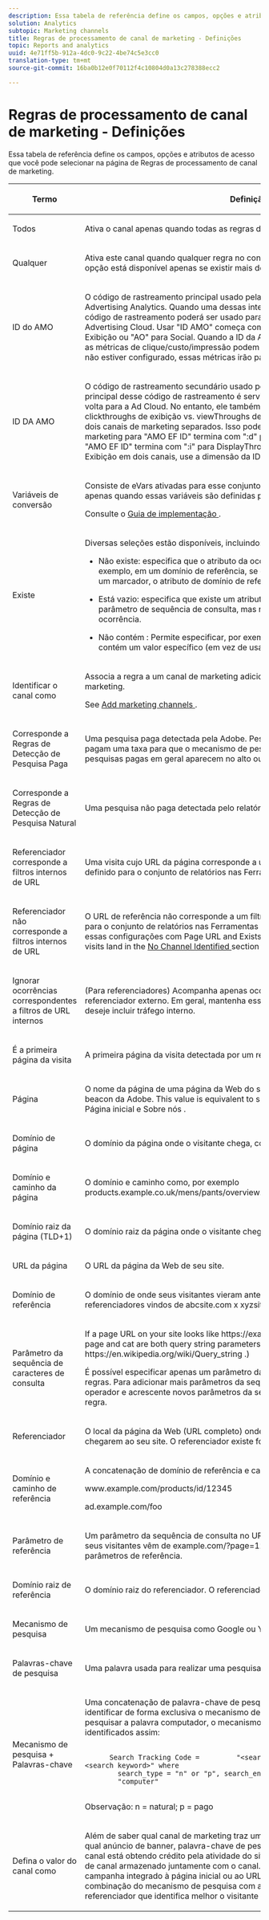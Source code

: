 ```yaml
---
description: Essa tabela de referência define os campos, opções e atributos de acesso que você pode selecionar na página de Regras de processamento de canal de marketing.
solution: Analytics
subtopic: Marketing channels
title: Regras de processamento de canal de marketing - Definições
topic: Reports and analytics
uuid: 4e71ff5b-912a-4dc0-9c22-4be74c5e3cc0
translation-type: tm+mt
source-git-commit: 16ba0b12e0f70112f4c10804d0a13c278388ecc2

---
```



# Regras de processamento de canal de marketing - Definições

Essa tabela de referência define os campos, opções e atributos de acesso que você pode selecionar na página de Regras de processamento de canal de marketing.

<table id="table_C18A0F1C9E214EB585A29801BA2400F8"> 
 <thead> 
  <tr> 
   <th colname="col1" class="entry"> <p>Termo </p> </th> 
   <th colname="col2" class="entry"> <p>Definição </p> </th> 
  </tr> 
 </thead>
 <tbody> 
  <tr> 
   <td colname="col1"> <p>Todos </p> </td> 
   <td colname="col2"> <p>Ativa o canal apenas quando todas as regras da regra enumerada são verdadeiras. </p> </td> 
  </tr> 
  <tr> 
   <td colname="col1"> <p>Qualquer </p> </td> 
   <td colname="col2"> <p>Ativa este canal quando qualquer regra no conjunto de regras é verdadeira. Essa opção está disponível apenas se existir mais de uma regra na regra enumerada. </p> </td> 
  </tr>
  <tr> 
   <td colname="col1"> <p>ID do AMO </p> </td> 
   <td colname="col2"> <p>O código de rastreamento principal usado pelas integrações da Advertising Cloud e do Advertising Analytics. Quando uma dessas integrações estiver ativada, o prefixo do código de rastreamento poderá ser usado para identificar canais específicos da Advertising Cloud. Usar "ID AMO" começa com "AL" para Pesquisa, "AC" para Exibição ou "AO" para Social. Quando a ID da AMO é usada em canais de marketing, as métricas de clique/custo/impressão podem ser atribuídas ao canal correto (quando não estiver configurado, essas métricas irão para Direto ou Nenhum). </p> </td> 
  </tr> 
  <tr> 
   <td colname="col1"> <p>ID DA AMO </p> </td> 
   <td colname="col2"> <p>O código de rastreamento secundário usado pela Advertising Cloud. O objetivo principal desse código de rastreamento é servir como a chave para enviar dados de volta para a Ad Cloud. No entanto, ele também pode ser usado para identificar clickthroughs de exibição vs. viewThroughs de exibição se você desejar vê-los como dois canais de marketing separados. Isso pode ser feito definindo a lógica do canal de marketing para "AMO EF ID" termina com ":d" para ClickThroughs de exibição ou "AMO EF ID" termina com ":i" para DisplayThroughs. Se você não desejar dividir a Exibição em dois canais, use a dimensão da ID da AMO. </p> </td> 
  </tr> 
  <tr> 
   <td colname="col1"> <p>Variáveis de conversão </p> </td> 
   <td colname="col2"> <p>Consiste de eVars ativadas para esse conjunto de ferramentas de relatório, e se aplica apenas quando essas variáveis são definidas por meio do código Adobe na página. </p> <p>Consulte o <a href="https://marketing.adobe.com/resources/help/en_US/sc/implement/oms_sc_implement.pdf"  >Guia de implementação </a>. </p> </td> 
  </tr> 
  <tr> 
   <td colname="col1"> <p>Existe </p> </td> 
   <td colname="col2"> <p>Diversas seleções estão disponíveis, incluindo: </p> <p> 
     <ul id="ul_FE39B5F36235441FB757CC73CA2C4F51"> 
      <li id="li_6DC09918D69B443091AB94DB773D5189"> <p> <span class="uicontrol">Não existe</span>: especifica que o atributo da ocorrência não existe no pedido. Por exemplo, em um domínio de referência, se o usuário digitar um URL ou clicar em um marcador, o atributo de domínio de referência não existe. </p> </li> 
      <li id="li_3AB958F997974682824E85014CA266D6"> <p> <span class="uicontrol"> Está vazio</span>: especifica que existe um atributo de ocorrência, geralmente um eVar ou parâmetro de sequência de consulta, mas não há valor associado ao atributo de ocorrência. </p> </li> 
      <li id="li_25EDA39748D141BA8173CC4C41035ABA"> <p> <span class="uicontrol"> Não contém </span>: Permite especificar, por exemplo, que um domínio de referência não contém um valor específico (em vez de usar a seleção <span class="term"> Contém </span>). </p> </li> 
     </ul> </p> </td> 
  </tr> 
  <tr> 
   <td colname="col1"> <p>Identificar o canal como </p> </td> 
   <td colname="col2"> <p>Associa a regra a um canal de marketing adicionado à página <span class="wintitle">Gerenciador de canal de marketing</span>. </p> <p>See <a href="/help/components/c-marketing-channels/c-channels.md"   > Add marketing channels </a>. </p> </td> 
  </tr> 
  <tr> 
   <td colname="col1"> <p>Corresponde a Regras de Detecção de Pesquisa Paga </p> </td> 
   <td colname="col2"> <p>Uma pesquisa paga detectada pela Adobe. Pesquisas pagas são quando as empresas pagam uma taxa para que o mecanismo de pesquisa relacione seus sites. As pesquisas pagas em geral aparecem no alto ou à direita dos resultados da pesquisa. </p> </td> 
  </tr> 
  <tr> 
   <td colname="col1"> <p>Corresponde a Regras de Detecção de Pesquisa Natural </p> </td> 
   <td colname="col2"> <p>Uma pesquisa não paga detectada pelo relatório da Adobe. </p> </td> 
  </tr> 
  <tr> 
   <td colname="col1"> <p>Referenciador corresponde a filtros internos de URL </p> </td> 
   <td colname="col2"> <p> Uma visita cujo URL da página corresponde a um filtro de URL interno, conforme definido para o conjunto de relatórios nas Ferramentas de administração. </p> </td> 
  </tr> 
  <tr> 
   <td colname="col1"> <p>Referenciador não corresponde a filtros internos de URL </p> </td> 
   <td colname="col2"> <p>O URL de referência não corresponde a um filtro de URL interno, conforme definido para o conjunto de relatórios nas Ferramentas de administração. Você pode utilizar essas configurações com <span class="term"> Page URL </span> and <span class="term"> Exists </span> to set up a catch-all rule, so that no visits land in the <a href="/help/components/c-marketing-channels/c-faq.md#no-channel-identified" > No Channel Identified </a> section of the report. </p> </td> 
  </tr> 
  <tr> 
   <td colname="col1"> <p>Ignorar ocorrências correspondentes a filtros de URL internos </p> </td> 
   <td colname="col2"> <p>(Para referenciadores) Acompanha apenas ocorrências provenientes de sites com referenciador externo. Em geral, mantenha essa configuração ativada, a menos que deseje incluir tráfego interno. </p> </td> 
  </tr> 
  <tr> 
   <td colname="col1"> <p>É a primeira página da visita </p> </td> 
   <td colname="col2"> <p>A primeira página da visita detectada por um relatório Adobe. </p> </td> 
  </tr> 
  <tr> 
   <td colname="col1"> <p>Página </p> </td> 
   <td colname="col2"> <p>O nome da página de uma página da Web do site que está marcada usando o Web beacon da Adobe. This value is equivalent to <span class="varname"> s.pageName </span>. Os exemplos incluem <span class="varname"> Página inicial </span> e <span class="varname"> Sobre nós </span>. </p> </td> 
  </tr> 
  <tr> 
   <td colname="col1"> <p>Domínio de página </p> </td> 
   <td colname="col2"> <p>O domínio da página onde o visitante chega, como <span class="filepath">products.example.co.uk </span>. </p> </td> 
  </tr> 
  <tr> 
   <td colname="col1"> <p>Domínio e caminho da página </p> </td> 
   <td colname="col2"> <p>O domínio e caminho como, por exemplo <span class="filepath">products.example.co.uk/mens/pants/overview.html </span>. </p> </td> 
  </tr> 
  <tr> 
   <td colname="col1"> <p>Domínio raiz da página (TLD+1) </p> </td> 
   <td colname="col2"> <p>O domínio raiz da página onde o visitante chega como, por exemplo, <span class="filepath">example.co.uk </span>. </p> </td> 
  </tr> 
  <tr> 
   <td colname="col1"> <p>URL da página </p> </td> 
   <td colname="col2"> <p>O URL da página da Web de seu site. </p> </td> 
  </tr> 
  <tr> 
   <td colname="col1"> <p>Domínio de referência </p> </td> 
   <td colname="col2"> <p>O domínio de onde seus visitantes vieram antes visitarem seu site, por exemplo, referenciadores vindos de <span class="filepath">abcsite.com</span> x <span class="filepath">xyzsite.com </span>. </p> </td> 
  </tr> 
  <tr> 
   <td colname="col1"> <p>Parâmetro da sequência de caracteres de consulta </p> </td> 
   <td colname="col2"> <p>If a page URL on your site looks like <span class="filepath"> https://example.com/?page=12345&amp;cat=1 </span>, then page and cat are both query string parameters. (See <span class="filepath"> https://en.wikipedia.org/wiki/Query_string </span>.) </p> <p>É possível especificar apenas um parâmetro da sequência de consulta por conjunto de regras. Para adicionar mais parâmetros da sequência de consulta, use <span class="uicontrol">ANY</span> como operador e acrescente novos parâmetros da sequência de caracteres de consulta à regra. </p> </td> 
  </tr> 
  <tr> 
   <td colname="col1"> <p>Referenciador </p> </td> 
   <td colname="col2"> <p>O local da página da Web (URL completo) onde seus visitantes estavam antes de chegarem ao seu site. O referenciador existe fora do seu domínio definido. </p> </td> 
  </tr> 
  <tr> 
   <td colname="col1"> <p>Domínio e caminho de referência </p> </td> 
   <td colname="col2"> <p>A concatenação de domínio de referência e caminho de URL. São exemplos: </p> <p> <span class="filepath"> www.example.com/products/id/12345 </span> </p> <p> <span class="filepath"> ad.example.com/foo </span> </p> </td> 
  </tr> 
  <tr> 
   <td colname="col1"> <p>Parâmetro de referência </p> </td> 
   <td colname="col2"> <p>Um parâmetro da sequência de consulta no URL do referenciador. Por exemplo, se seus visitantes vêm de <span class="filepath">example.com/?page=12345&amp;cat=1</span>, page e cat são os parâmetros de referência. </p> </td> 
  </tr> 
  <tr> 
   <td colname="col1"> <p>Domínio raiz de referência </p> </td> 
   <td colname="col2"> <p>O domínio raiz do referenciador. O referenciador existe fora do seu domínio definido. </p> </td> 
  </tr> 
  <tr> 
   <td colname="col1"> <p>Mecanismo de pesquisa </p> </td> 
   <td colname="col2"> <p>Um mecanismo de pesquisa como Google ou Yahoo! que trouxe visitantes ao seu site. </p> </td> 
  </tr> 
  <tr> 
   <td colname="col1"> <p>Palavras-chave de pesquisa </p> </td> 
   <td colname="col2"> <p>Uma palavra usada para realizar uma pesquisa usando um mecanismo de pesquisa. </p> </td> 
  </tr> 
  <tr> 
   <td colname="col1"> <p>Mecanismo de pesquisa + Palavras-chave </p> </td> 
   <td colname="col2"> <p>Uma concatenação de palavra-chave de pesquisa e mecanismo de pesquisa para identificar de forma exclusiva o mecanismo de pesquisa. Por exemplo, se você pesquisar a palavra computador, o mecanismo de pesquisa e a palavra-chave serão identificados assim: </p> 
    <code>
      Search&nbsp;Tracking&nbsp;Code&nbsp;= &nbsp;&nbsp;&nbsp;&nbsp;&nbsp;&nbsp;&nbsp;&nbsp;"&lt;search_type&gt;:&lt;search&nbsp;engine&gt;:&lt;search&nbsp;keyword&gt;"&nbsp;where &nbsp;&nbsp;&nbsp;&nbsp;&nbsp;&nbsp;&nbsp;&nbsp;search_type&nbsp;=&nbsp;"n"&nbsp;or&nbsp;"p",&nbsp;search_engine&nbsp;=&nbsp;"Google",&nbsp;and&nbsp;search_keyword&nbsp;= &nbsp;&nbsp;&nbsp;&nbsp;&nbsp;&nbsp;&nbsp;&nbsp;"computer" 
    </code> <p><b></b> Observação: n = natural; p = pago </p> </td> 
  </tr> 
  <tr> 
   <td colname="col1"> <p>Defina o valor do canal como </p> </td> 
   <td colname="col2"> <p>Além de saber qual canal de marketing traz um visitante ao seu site, você pode saber qual anúncio de banner, palavra-chave de pesquisa ou campanha por email dentro do canal está obtendo crédito pela atividade do site de um visitante. Esse ID é um valor de canal armazenado juntamente com o canal. Muitas vezes esse valor é um ID de campanha integrado à página inicial ou ao URL referenciador, em outros casos, é a combinação do mecanismo de pesquisa com a palavra-chave de pesquisa ou o URL referenciador que identifica melhor o visitante de determinado canal. </p> </td> 
  </tr> 
 </tbody> 
</table>
